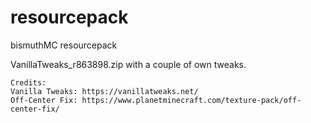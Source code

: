 # resourcepack
bismuthMC resourcepack

VanillaTweaks_r863898.zip with a couple of own tweaks.

```
Credits:
Vanilla Tweaks: https://vanillatweaks.net/
Off-Center Fix: https://www.planetminecraft.com/texture-pack/off-center-fix/
```
